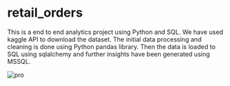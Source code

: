 # retail_orders

This is a end to end analytics project using Python and SQL. We have used kaggle API to download the dataset. The initial data processing and cleaning is done using Python pandas library. Then the data is loaded to SQL using sqlalchemy and further insights have been generated using MSSQL.


![pro](https://github.com/vkyadav-26/retail_orders/assets/32729513/c6d1c918-ecf9-4b12-92fb-313550ea5017)


